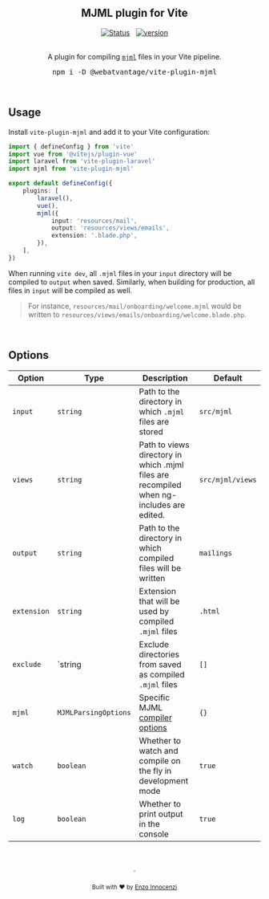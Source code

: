 <p align="center">
<h2 align="center">MJML plugin for Vite</h2>

<p align="center">
	<a href="https://github.com/innocenzi/vite-plugin-mjml/actions/workflows/test.yaml"><img alt="Status" src="https://github.com/innocenzi/vite-plugin-mjml/actions/workflows/test.yaml/badge.svg"></a>
	<span>&nbsp;</span>
	<a href="https://github.com/innocenzi/vite-plugin-mjml/releases"><img alt="version" src="https://img.shields.io/github/v/release/innocenzi/vite-plugin-mjml?include_prereleases&label=version&logo=github&logoColor=white"></a>
	<br />
	<br />
	<p align="center">
		A plugin for compiling <a href="https://mjml.io/"><code>mjml</code></a> files in your Vite pipeline.
	</p>
	<pre><div align="center">npm i -D @webatvantage/vite-plugin-mjml</div></pre>
</p>

&nbsp;

## Usage

Install `vite-plugin-mjml` and add it to your Vite configuration:

```ts
import { defineConfig } from 'vite'
import vue from '@vitejs/plugin-vue'
import laravel from 'vite-plugin-laravel'
import mjml from 'vite-plugin-mjml'

export default defineConfig({
	plugins: [
		laravel(),
		vue(),
		mjml({
			input: 'resources/mail',
			output: 'resources/views/emails',
			extension: '.blade.php',
		}),
	],
})
```

When running `vite dev`, all `.mjml` files in your `input` directory will be compiled to `output` when saved. 
Similarly, when building for production, all files in `input` will be compiled as well.

> For instance, `resources/mail/onboarding/welcome.mjml` would be written to `resources/views/emails/onboarding/welcome.blade.php`.

&nbsp;

## Options

| Option      | Type                 | Description                                                                              | Default          |
|-------------|----------------------|------------------------------------------------------------------------------------------|------------------|
| `input`     | `string`             | Path to the directory in which `.mjml` files are stored                                  | `src/mjml`       |
| `views`     | `string`             | Path to views directory in which .mjml files are recompiled when ng-includes are edited. | `src/mjml/views` |
| `output`    | `string`             | Path to the directory in which compiled files will be written                            | `mailings`       |
| `extension` | `string`             | Extension that will be used by compiled `.mjml` files                                    | `.html`          |
| `exclude`   | `string              | Exclude directories from saved as compiled `.mjml` files                                 | `[]`             |
| `mjml`      | `MJMLParsingOptions` | Specific MJML [compiler options](https://documentation.mjml.io/#inside-node-js)          | `{}`             |
| `watch`     | `boolean`            | Whether to watch and compile on the fly in development mode                              | `true`           |
| `log`       | `boolean`            | Whether to print output in the console                                                   | `true`           |

<p align="center">
	<br />
	<br />
	·
	<br />
	<br />
	<sub>Built with ❤︎ by <a href="https://twitter.com/enzoinnocenzi">Enzo Innocenzi</a>
</p>
